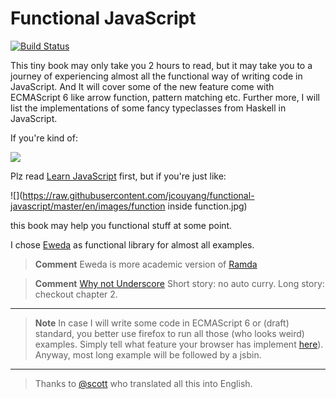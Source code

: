# Functional JavaScript
[![Build Status](https://www.gitbook.io/button/status/book/jcouyang/functional-javascript)](https://www.gitbook.io/book/jcouyang/functional-javascript/activity)

This tiny book may only take you 2 hours to read, but it may take you to a journey of experiencing almost all the functional way of writing code in JavaScript. And It will cover some of the new feature come with ECMAScript 6 like arrow function, pattern matching etc. Further more, I will list the implementations of some fancy typeclasses from Haskell in JavaScript.

If you're kind of:

![](https://raw.githubusercontent.com/jcouyang/functional-javascript/master/en/images/i%20have%20no%20idea%20what%20im%20doing.jpg)

Plz read [Learn JavaScript](https://www.gitbook.io/book/gitbookio/javascript) first, but if you're just like:

![](https://raw.githubusercontent.com/jcouyang/functional-javascript/master/en/images/function inside function.jpg)

this book may help you functional stuff at some point.

I chose [Eweda](https://rawgit.com/CrossEye/eweda/master/docs/eweda.html) as functional library for almost all examples.

> **Comment** Eweda is more academic version of [Ramda](https://rawgit.com/CrossEye/ramda/master/docs/ramda.html)

> **Comment** [Why not Underscore](http://fr.umio.us/why-ramda/) Short story: no auto curry. Long story: checkout chapter 2.

----

> **Note** In case I will write some code in ECMAScript 6 or (draft) standard, you better use firefox to run all those (who looks weird) examples. Simply tell what feature your browser has implement [here](http://kangax.github.io/compat-table/es6/)). Anyway, most long example will be followed by a jsbin.


--------------
> Thanks to [@scott](https://github.com/scotv) who translated all this into English.
